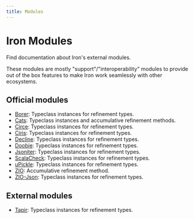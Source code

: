 ```yaml
---
title: Modules
---
```


# Iron Modules

Find documentation about Iron's external modules.

These modules are mostly "support"/"interoperability" modules to provide out of the box features to make Iron work seamlessly with other ecosystems.

## Official modules
- [Borer](borer.md): Typeclass instances for refinement types.
- [Cats](cats.md): Typeclass instances and accumulative refinement methods.
- [Circe](circe.md): Typeclass instances for refinement types.
- [Ciris](ciris.md): Typeclass instances for refinement types.
- [Decline](decline.md): Typeclass instances for refinement types.
- [Doobie](doobie.md): Typeclass instances for refinement types.
- [Jsoniter](jsoniter.md): Typeclass instances for refinement types.
- [ScalaCheck](scalacheck.md): Typeclass instances for refinement types.
- [uPickle](upickle.md): Typeclass instances for refinement types.
- [ZIO](zio.md): Accumulative refinement method.
- [ZIO-Json](zio-json.md): Typeclass instances for refinement types.

## External modules
- [Tapir](https://tapir.softwaremill.com/en/latest/endpoint/integrations.html#iron-integration):
Typeclass instances for refinement types.